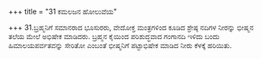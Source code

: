 +++
title = "31 ಕಮಲಜನ ಹೋಲುವೆಯ"

+++
31.ಬ್ರಹ್ಮನಿಗೆ ಸಮಾನರಾದ ಭೂಸುರರು, ವೇದೋಕ್ತ ಮಂತ್ರಗಳಿಂದ ಕೂಡಿದ ಶ್ರೇಷ್ಠ ನದಿಗಳ ನೀರನ್ನು ಭೀಷ್ಮನ ತಲೆಯ ಮೇಲೆ ಅಭಿಷೇಕ ಮಾಡಿದರು. ಬ್ರಹ್ಮನ ಕೈಯಿಂದ ಪರಿಶುದ್ಧವಾದ ಗಂಗಾನದಿ ಇಳಿದು ಬಂದು ಹಿಮಾಲಯಪರ್ವತವನ್ನು ಸೇರಿತೋ ಎಂಬಂತೆ ಭೀಷ್ಮನಿಗೆ ಪಟ್ಟಾಭಿಷೇಕ ಮಾಡಿದ ನೀರು ಕೆಳಕ್ಕೆ ಹರಿಯಿತು.